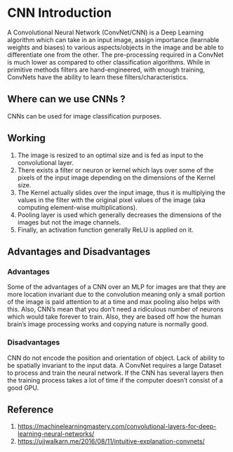 # CNN Introduction

A Convolutional Neural Network (ConvNet/CNN) is a Deep Learning algorithm which can take in an input image, assign importance (learnable weights and biases) to various aspects/objects in the image and be able to differentiate one from the other. The pre-processing required in a ConvNet is much lower as compared to other classification algorithms. While in primitive methods filters are hand-engineered, with enough training, ConvNets have the ability to learn these filters/characteristics.

## Where can we use CNNs ? 
CNNs can be used for image classification purposes.

## Working 
1. The image is resized to an optimal size and is fed as input to the convolutional layer.<br>
2. There exists a filter or neuron or kernel which lays over some of the pixels of the input image depending on the dimensions of the Kernel size.<br>
3. The Kernel actually slides over the input image, thus it is multiplying the values in the filter with the original pixel values of the image (aka computing element-wise multiplications).
4. Pooling layer is used which generally decreases the dimensions of the images but not the image channels.<br>
5. Finally, an activation function generally ReLU is applied on it.<br>

## Advantages and Disadvantages
### Advantages
Some of the advantages of a CNN over an MLP for images are that they are more location invariant due to the convolution meaning only a small portion of the image is paid attention to at a time and max pooling also helps with this. Also, CNN’s mean that you don’t need a ridiculous number of neurons which would take forever to train. Also, they are based off how the human brain’s image processing works and copying nature is normally good.

### Disadvantages
CNN do not encode the position and orientation of object. Lack of ability to be spatially invariant to the input data. A ConvNet requires a large Dataset to process and train the neural network. If the CNN has several layers then the training process takes a lot of time if the computer doesn’t consist of a good GPU.

## Reference 
1. https://machinelearningmastery.com/convolutional-layers-for-deep-learning-neural-networks/ <br>
2. https://ujjwalkarn.me/2016/08/11/intuitive-explanation-convnets/

